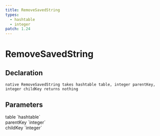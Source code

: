 ```yaml
---
title: RemoveSavedString
types:
  - hashtable
  - integer
patch: 1.24
---
```


# RemoveSavedString

## Declaration

```
native RemoveSavedString takes hashtable table, integer parentKey, integer childKey returns nothing
```

## Parameters
<dl>
  <dt>table `hashtable`</dt>
  <dd></dd>

  <dt>parentKey `integer`</dt>
  <dd></dd>

  <dt>childKey `integer`</dt>
  <dd></dd>
</dl>